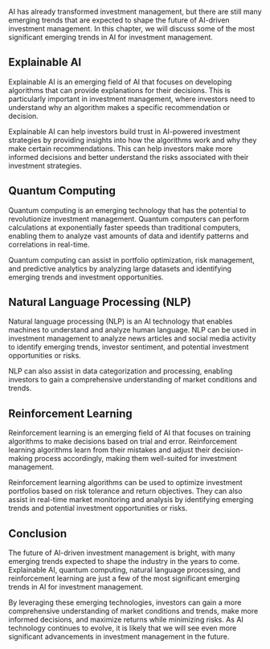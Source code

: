 
AI has already transformed investment management, but there are still many emerging trends that are expected to shape the future of AI-driven investment management. In this chapter, we will discuss some of the most significant emerging trends in AI for investment management.

Explainable AI
--------------

Explainable AI is an emerging field of AI that focuses on developing algorithms that can provide explanations for their decisions. This is particularly important in investment management, where investors need to understand why an algorithm makes a specific recommendation or decision.

Explainable AI can help investors build trust in AI-powered investment strategies by providing insights into how the algorithms work and why they make certain recommendations. This can help investors make more informed decisions and better understand the risks associated with their investment strategies.

Quantum Computing
-----------------

Quantum computing is an emerging technology that has the potential to revolutionize investment management. Quantum computers can perform calculations at exponentially faster speeds than traditional computers, enabling them to analyze vast amounts of data and identify patterns and correlations in real-time.

Quantum computing can assist in portfolio optimization, risk management, and predictive analytics by analyzing large datasets and identifying emerging trends and investment opportunities.

Natural Language Processing (NLP)
---------------------------------

Natural language processing (NLP) is an AI technology that enables machines to understand and analyze human language. NLP can be used in investment management to analyze news articles and social media activity to identify emerging trends, investor sentiment, and potential investment opportunities or risks.

NLP can also assist in data categorization and processing, enabling investors to gain a comprehensive understanding of market conditions and trends.

Reinforcement Learning
----------------------

Reinforcement learning is an emerging field of AI that focuses on training algorithms to make decisions based on trial and error. Reinforcement learning algorithms learn from their mistakes and adjust their decision-making process accordingly, making them well-suited for investment management.

Reinforcement learning algorithms can be used to optimize investment portfolios based on risk tolerance and return objectives. They can also assist in real-time market monitoring and analysis by identifying emerging trends and potential investment opportunities or risks.

Conclusion
----------

The future of AI-driven investment management is bright, with many emerging trends expected to shape the industry in the years to come. Explainable AI, quantum computing, natural language processing, and reinforcement learning are just a few of the most significant emerging trends in AI for investment management.

By leveraging these emerging technologies, investors can gain a more comprehensive understanding of market conditions and trends, make more informed decisions, and maximize returns while minimizing risks. As AI technology continues to evolve, it is likely that we will see even more significant advancements in investment management in the future.
